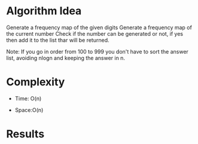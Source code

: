 # Algorithm Idea

Generate a frequency map of the given digits
Generate a frequency map of the current number
Check if the number can be generated or not, if yes then add it to the list thar will be returned.

Note: If you go in order from 100 to 999 you don't have to sort the answer list, avoiding nlogn and keeping the answer in n.

# Complexity

- Time: O(n)

- Space:O(n)

# Results
